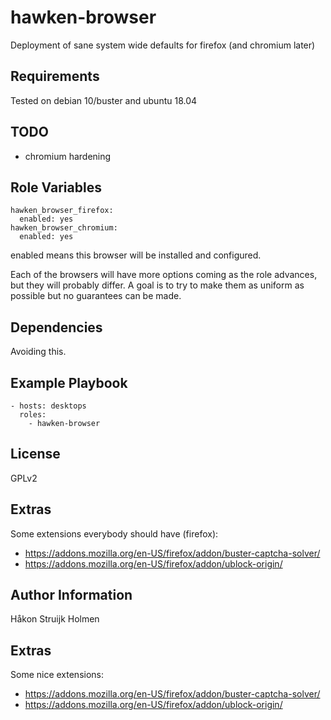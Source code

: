 # hawken-browser

Deployment of sane system wide defaults for firefox (and chromium later)

## Requirements

Tested on debian 10/buster and ubuntu 18.04

## TODO

* chromium hardening

## Role Variables

```
hawken_browser_firefox:
  enabled: yes
hawken_browser_chromium:
  enabled: yes
```

enabled means this browser will be installed and configured.

Each of the browsers will have more options coming as the role advances, but
they will probably differ. A goal is to try to make them as uniform as possible
but no guarantees can be made.

## Dependencies

Avoiding this.

## Example Playbook

```
- hosts: desktops
  roles:
    - hawken-browser
```

## License

GPLv2

## Extras

Some extensions everybody should have (firefox):

* https://addons.mozilla.org/en-US/firefox/addon/buster-captcha-solver/
* https://addons.mozilla.org/en-US/firefox/addon/ublock-origin/

## Author Information

Håkon Struijk Holmen

## Extras

Some nice extensions:

* https://addons.mozilla.org/en-US/firefox/addon/buster-captcha-solver/
* https://addons.mozilla.org/en-US/firefox/addon/ublock-origin/
